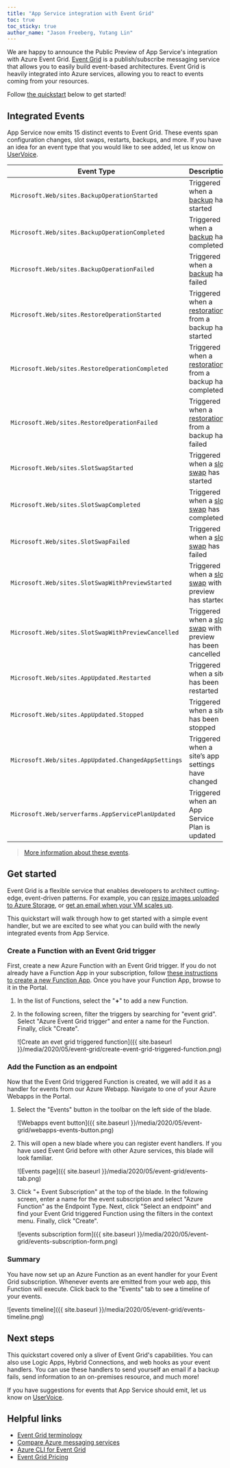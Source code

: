 ```yaml
---
title: "App Service integration with Event Grid"
toc: true
toc_sticky: true
author_name: "Jason Freeberg, Yutang Lin"
---
```


We are happy to announce the Public Preview of App Service's integration with Azure Event Grid. [Event Grid](https://docs.microsoft.com/azure/event-grid/overview) is a publish/subscribe messaging service that allows you to easily build event-based architectures. Event Grid is heavily integrated into Azure services, allowing you to react to events coming from your resources.

Follow [the quickstart](#get-started) below to get started!

## Integrated Events

App Service now emits 15 distinct events to Event Grid. These events span configuration changes, slot swaps, restarts, backups, and more. If you have an idea for an event type that you would like to see added, let us know on [UserVoice](https://feedback.azure.com/forums/169385-web-apps).

|    Event Type                                             |    Description                                                     |
|-----------------------------------------------------------|--------------------------------------------------------------------|
|    `Microsoft.Web/sites.BackupOperationStarted`           |    Triggered when a [backup](https://docs.microsoft.com/azure/app-service/manage-backup) has started                             |
|    `Microsoft.Web/sites.BackupOperationCompleted`         |    Triggered when a [backup](https://docs.microsoft.com/azure/app-service/manage-backup) has completed                           |
|    `Microsoft.Web/sites.BackupOperationFailed`            |    Triggered when a [backup](https://docs.microsoft.com/azure/app-service/manage-backup) has failed                              |
|    `Microsoft.Web/sites.RestoreOperationStarted`          |    Triggered when a [restoration](https://docs.microsoft.com/azure/app-service/web-sites-restore) from a backup has started          |
|    `Microsoft.Web/sites.RestoreOperationCompleted`        |    Triggered when a [restoration](https://docs.microsoft.com/azure/app-service/web-sites-restore) from a backup has completed        |
|    `Microsoft.Web/sites.RestoreOperationFailed`           |    Triggered when a [restoration](https://docs.microsoft.com/azure/app-service/web-sites-restore) from a backup has failed           |
|    `Microsoft.Web/sites.SlotSwapStarted`                  |    Triggered when a [slot swap](https://docs.microsoft.com/azure/app-service/deploy-staging-slots) has started                       |
|    `Microsoft.Web/sites.SlotSwapCompleted`                |    Triggered when a [slot swap](https://docs.microsoft.com/azure/app-service/deploy-staging-slots) has completed                     |
|    `Microsoft.Web/sites.SlotSwapFailed`                   |    Triggered when a [slot swap](https://docs.microsoft.com/azure/app-service/deploy-staging-slots) has failed                        |
|    `Microsoft.Web/sites.SlotSwapWithPreviewStarted`       |    Triggered when a [slot swap](https://docs.microsoft.com/azure/app-service/deploy-staging-slots) with preview has started          |
|    `Microsoft.Web/sites.SlotSwapWithPreviewCancelled`     |    Triggered when a [slot swap](https://docs.microsoft.com/azure/app-service/deploy-staging-slots) with preview has been cancelled   |
|    `Microsoft.Web/sites.AppUpdated.Restarted`             |    Triggered when a site has been restarted                      |
|    `Microsoft.Web/sites.AppUpdated.Stopped`               |    Triggered when a site has been stopped                        |
|    `Microsoft.Web/sites.AppUpdated.ChangedAppSettings`    |    Triggered when a site’s app settings have changed             |
|    `Microsoft.Web/serverfarms.AppServicePlanUpdated`      |    Triggered when an App Service Plan is updated                 |

> [More information about these events](https://aka.ms/event-grid-schema-app-service).

## Get started

Event Grid is a flexible service that enables developers to architect cutting-edge, event-driven patterns. For example, you can [resize images uploaded to Azure Storage](https://docs.microsoft.com/azure/event-grid/resize-images-on-storage-blob-upload-event?tabs=dotnet), or [get an email when your VM scales up](https://docs.microsoft.com/azure/event-grid/monitor-virtual-machine-changes-event-grid-logic-app).

This quickstart will walk through how to get started with a simple event handler, but we are excited to see what you can build with the newly integrated events from App Service.

### Create a Function with an Event Grid trigger

First, create a new Azure Function with an Event Grid trigger. If you do not already have a Function App in your subscription, follow [these instructions to create a new Function App](https://docs.microsoft.com/azure/azure-functions/functions-create-function-app-portal). Once you have your Function App, browse to it in the Portal.

1. In the list of Functions, select the "**+**" to add a new Function.

1. In the following screen, filter the triggers by searching for "event grid". Select "Azure Event Grid trigger" and enter a name for the Function. Finally, click "Create".

    ![Create an evet grid triggered function]({{ site.baseurl }}/media/2020/05/event-grid/create-event-grid-triggered-function.png)

### Add the Function as an endpoint

Now that the Event Grid triggered Function is created, we will add it as a handler for events from our Azure Webapp. Navigate to one of your Azure Webapps in the Portal.

1. Select the "Events" button in the toolbar on the left side of the blade.

    ![Webapps event button]({{ site.baseurl }}/media/2020/05/event-grid/webapps-events-button.png)

1. This will open a new blade where you can register event handlers. If you have used Event Grid before with other Azure services, this blade will look familiar.

    ![Events page]({{ site.baseurl }}/media/2020/05/event-grid/events-tab.png)

1. Click "+ Event Subscription" at the top of the blade. In the following screen, enter a name for the event subscription and select "Azure Function" as the Endpoint Type. Next, click "Select an endpoint" and find your Event Grid triggered Function using the filters in the context menu. Finally, click "Create".

    ![events subscription form]({{ site.baseurl }}/media/2020/05/event-grid/events-subscription-form.png)

### Summary

You have now set up an Azure Function as an event handler for your Event Grid subscription. Whenever events are emitted from your web app, this Function will execute. Click back to the "Events" tab to see a timeline of your events.

![events timeline]({{ site.baseurl }}/media/2020/05/event-grid/events-timeline.png)

## Next steps

This quickstart covered only a sliver of Event Grid's capabilities. You can also use Logic Apps, Hybrid Connections, and web hooks as your event handlers. You can use these handlers to send yourself an email if a backup fails, send information to an on-premises resource, and much more!

If you have suggestions for events that App Service should emit, let us know on [UserVoice](https://feedback.azure.com/forums/169385-web-apps).

## Helpful links

- [Event Grid terminology](https://docs.microsoft.com/azure/event-grid/concepts)
- [Compare Azure messaging services](https://docs.microsoft.com/azure/event-grid/compare-messaging-services)
- [Azure CLI for Event Grid](https://docs.microsoft.com/azure/event-grid/cli-samples)
- [Event Grid Pricing](https://azure.microsoft.com/pricing/details/event-grid/)
